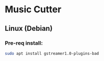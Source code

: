 # Music Cutter

## Linux (Debian)

### Pre-req install:

```bash
sudo apt install gstreamer1.0-plugins-bad
```
